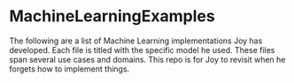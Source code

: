 # MachineLearningExamples
The following are a list of Machine Learning implementations Joy has developed. Each file is titled with the specific model he used. These files span several use cases and domains. This repo is for Joy to revisit when he forgets how to implement things.

